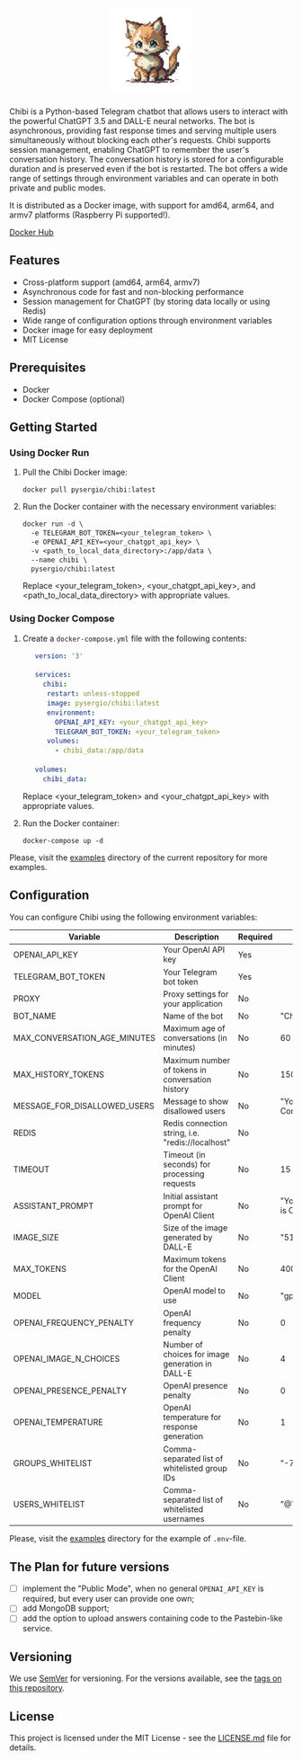 <h1 align="center"><img width=150 src="https://github.com/s-nagaev/chibi/raw/main/docs/logo.png" alt="logo"></h1>

Chibi is a Python-based Telegram chatbot that allows users to interact with the powerful ChatGPT 3.5 and DALL-E neural networks. The bot is asynchronous, providing fast response times and serving multiple users simultaneously without blocking each other's requests. Chibi supports session management, enabling ChatGPT to remember the user's conversation history. The conversation history is stored for a configurable duration and is preserved even if the bot is restarted. The bot offers a wide range of settings through environment variables and can operate in both private and public modes. 

It is distributed as a Docker image, with support for amd64, arm64, and armv7 platforms (Raspberry Pi supported!).

[Docker Hub](https://hub.docker.com/r/pysergio/chibi)

## Features

- Cross-platform support (amd64, arm64, armv7)
- Asynchronous code for fast and non-blocking performance
- Session management for ChatGPT  (by storing data locally or using Redis)
- Wide range of configuration options through environment variables
- Docker image for easy deployment
- MIT License

## Prerequisites

- Docker
- Docker Compose (optional)

## Getting Started

### Using Docker Run

1. Pull the Chibi Docker image:

    ```shell
    docker pull pysergio/chibi:latest
    ```

2. Run the Docker container with the necessary environment variables:

    ```shell
    docker run -d \
      -e TELEGRAM_BOT_TOKEN=<your_telegram_token> \
      -e OPENAI_API_KEY=<your_chatgpt_api_key> \
      -v <path_to_local_data_directory>:/app/data \
      --name chibi \
      pysergio/chibi:latest
    ```

   Replace <your_telegram_token>, <your_chatgpt_api_key>, and <path_to_local_data_directory> with appropriate values.

### Using Docker Compose

1. Create a `docker-compose.yml` file with the following contents:

   ```yaml
      version: '3'

      services:
        chibi:
         restart: unless-stopped
         image: pysergio/chibi:latest
         environment:
           OPENAI_API_KEY: <your_chatgpt_api_key>
           TELEGRAM_BOT_TOKEN: <your_telegram_token>
         volumes:
           - chibi_data:/app/data
      
      volumes:
        chibi_data:
   ```

   Replace <your_telegram_token> and <your_chatgpt_api_key> with appropriate values.

2. Run the Docker container:

   ```shell
   docker-compose up -d
   ```

Please, visit the [examples](examples) directory of the current repository for more examples.

## Configuration

You can configure Chibi using the following environment variables:

| Variable                     | Description                                      | Required | Default Value                                                                    |
|------------------------------|--------------------------------------------------|----------|----------------------------------------------------------------------------------|
| OPENAI_API_KEY               | Your OpenAI API key                              | Yes      |                                                                                  |
| TELEGRAM_BOT_TOKEN           | Your Telegram bot token                          | Yes      |                                                                                  |
| PROXY                        | Proxy settings for your application              | No       |                                                                                  |
| BOT_NAME                     | Name of the bot                                  | No       | "Chibi"                                                                          |
| MAX_CONVERSATION_AGE_MINUTES | Maximum age of conversations (in minutes)        | No       | 60                                                                               |
| MAX_HISTORY_TOKENS           | Maximum number of tokens in conversation history | No       | 1500                                                                             |
| MESSAGE_FOR_DISALLOWED_USERS | Message to show disallowed users                 | No       | "You're not allowed to interact with me, sorry. Contact my owner first, please." |
| REDIS                        | Redis connection string, i.e. "redis://localhost"| No       |                                                               |
| TIMEOUT                      | Timeout (in seconds) for processing requests     | No       | 15                                                                               |
| ASSISTANT_PROMPT             | Initial assistant prompt for OpenAI Client       | No       | "You're helpful and friendly assistant. Your name is Chibi"                      |
| IMAGE_SIZE                   | Size of the image generated by DALL-E            | No       | "512x512"                                                                        |
| MAX_TOKENS                   | Maximum tokens for the OpenAI Client             | No       | 4000                                                                             |
| MODEL                        | OpenAI model to use                              | No       | "gpt-3.5-turbo"                                                                  |
| OPENAI_FREQUENCY_PENALTY     | OpenAI frequency penalty                         | No       | 0                                                                                |
| OPENAI_IMAGE_N_CHOICES       | Number of choices for image generation in DALL-E | No       | 4                                                                                |
| OPENAI_PRESENCE_PENALTY      | OpenAI presence penalty                          | No       | 0                                                                                |
| OPENAI_TEMPERATURE           | OpenAI temperature for response generation       | No       | 1                                                                                |
| GROUPS_WHITELIST             | Comma-separated list of whitelisted group IDs    | No       | "-799999999,-788888888"                                                          |
| USERS_WHITELIST              | Comma-separated list of whitelisted usernames    | No       | "@YourName,@YourFriendName,@YourCatName"                                         |

Please, visit the [examples](examples) directory for the example of `.env`-file.

## The Plan for future versions

- [ ] implement the "Public Mode", when no general `OPENAI_API_KEY` is required, but every user can provide one own;
- [ ] add MongoDB support;
- [ ] add the option to upload answers containing code to the Pastebin-like service.

## Versioning

We use [SemVer](http://semver.org/) for versioning. For the versions available, see the [tags on this repository](https://github.com/your/project/tags).

## License

This project is licensed under the MIT License - see the [LICENSE.md](LICENSE.md) file for details.
